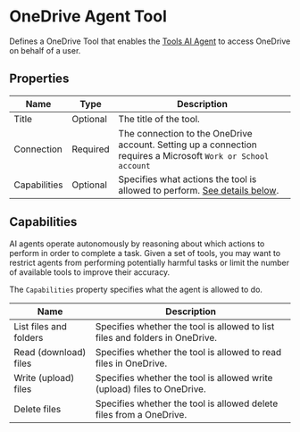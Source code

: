# OneDrive Agent Tool

Defines a OneDrive Tool that enables the [Tools AI Agent](../agents/tools-ai-agent.md) to access OneDrive on behalf of a user.

## Properties

| Name             | Type      |Description                                             |
|------------------|-----------|--------------------------------------------------------|
| Title            | Optional  | The title of the tool.                                 |
| Connection       | Required  | The connection to the OneDrive account. Setting up a connection requires a Microsoft `Work or School account`    |
| Capabilities     | Optional | Specifies what actions the tool is allowed to perform. [See details below](#capabilities). |


## Capabilities

AI agents operate autonomously by reasoning about which actions to perform in order to complete a task. Given a set of tools, you may want to restrict agents from performing potentially harmful tasks or limit the number of available tools to improve their accuracy.  

The `Capabilities` property specifies what the agent is allowed to do.

| Name                    | Description                              |
|-------------------------|------------------------------------------|
| List files and folders  | Specifies whether the tool is allowed to list files and folders in OneDrive. |
| Read (download) files   | Specifies whether the tool is allowed to read files in OneDrive. |
| Write (upload) files    | Specifies whether the tool is allowed write (upload) files to OneDrive. |
| Delete files            | Specifies whether the tool is allowed delete files from a OneDrive. |
